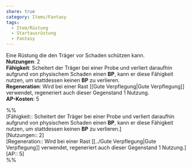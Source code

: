 ```yaml
---
share: true
category: Items/Fantasy
tags:
  - Item/Rüstung
  - Startausrüstung
  - Fantasy
---
```

  
Eine Rüstung die den Träger vor Schaden schützen kann.  
**Nutzungen**:  2  
**Fähigkeit**: Scheitert der Träger bei einer Probe und verliert daraufhin aufgrund von physischem Schaden einen **BP**, kann er diese Fähigkeit nutzen, um stattdessen keinen **BP** zu verlieren.  
**Regeneration**: Wird bei einer Rast [[Gute Verpflegung|Gute Verpflegung]] verwendet, regeneriert auch dieser Gegenstand 1 Nutzung.  
**AP-Kosten**: 5  
  
%%  
[Fähigkeit:: Scheitert der Träger bei einer Probe und verliert daraufhin aufgrund von physischem Schaden einen **BP**, kann er diese Fähigkeit nutzen, um stattdessen keinen **BP** zu verlieren.]  
[Nutzungen:: 2]  
[Regeneration:: Wird bei einer Rast [[../Gute Verpflegung|Gute Verpflegung]] verwendet, regeneriert auch dieser Gegenstand 1 Nutzung.]   
[AP:: 5]  
%%